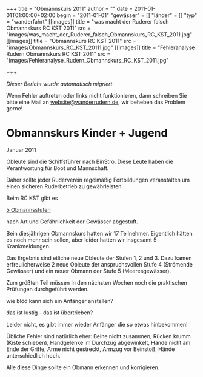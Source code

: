 +++
title = "Obmannskurs 2011"
author = ""
date = 2011-01-01T01:00:00+02:00
begin = "2011-01-01"
"gewässer" = []
"länder" = []
"typ" = "wanderfahrt"
[[images]]
title = "was macht der Ruderer falsch Obmannskurs RC KST 2011"
src = "images/was_macht_der_Ruderer_falsch_Obmannskurs_RC_KST_2011.jpg"
[[images]]
title = "Obmannskurs RC KST 2011"
src = "images/Obmannskurs_RC_KST_20111.jpg"
[[images]]
title = "Fehleranalyse Rudern Obmannskurs RC KST 2011"
src = "images/Fehleranalyse_Rudern_Obmannskurs_RC_KST_2011.jpg"

+++


*Dieser Bericht wurde automatisch migriert*

Wenn Fehler auftreten oder links nicht funktionieren, dann schreiben Sie bitte eine Mail an website@wanderrudern.de, wir beheben das Problem gerne!



# Obmannskurs Kinder + Jugend


Januar 2011

Obleute sind die Schiffsführer nach BinStro. Diese Leute haben die Verantwortung für Boot und Mannschaft.

Daher sollte jeder Ruderverein regelmäßig Fortbildungen veranstalten um einen sicheren Ruderbetrieb zu gewährleisten.

Beim RC KST gibt es

[5 Obmannsstufen](/berichte/2022/obmannsstufen)

nach Art und Gefährlichkeit der Gewässer abgestuft.

Bein diesjährigen Obmannskurs hatten wir 17 Teilnehmer. Eigentlich hätten es noch mehr sein sollen, aber leider hatten wir insgesamt 5 Krankmeldungen.

Das Ergebnis sind etliche neue Obleute der Stufen 1, 2 und 3. Dazu kamen erfreulicherweise 2 neue Obleute der anspruchsvollen Stufe 4 (Strömende Gewässer) und ein neuer Obmann der Stufe 5 (Meeresgewässer).

Zum größten Teil müssen in den nächsten Wochen noch die praktischen Prüfungen durchgeführt werden.

wie blöd kann sich ein Anfänger anstellen?

das ist lustig - das ist übertrieben?

Leider nicht, es gibt immer wieder Anfänger die so etwas hinbekommen!

Übliche Fehler sind natürlich eher: Beine nicht zusammen, Rücken krumm (Kiste schieben), Handgelenke im Durchzug abgewinkelt, Hände nicht am Ende der Griffe, Arme nicht gestreckt, Armzug vor Beinstoß, Hände unterschiedlich hoch.

Alle diese Dinge sollte ein Obmann erkennen und korrigieren.